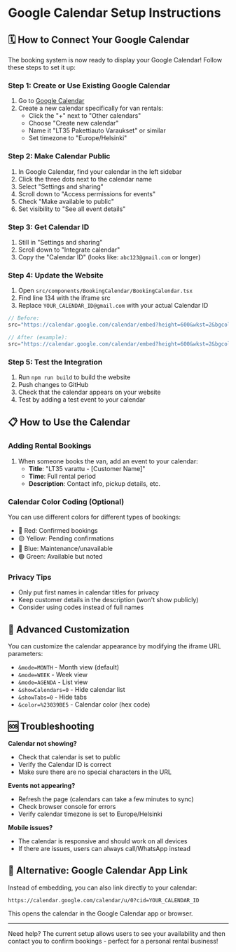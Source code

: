 # Google Calendar Setup Instructions

## 🗓️ How to Connect Your Google Calendar

The booking system is now ready to display your Google Calendar! Follow these steps to set it up:

### Step 1: Create or Use Existing Google Calendar

1. Go to [Google Calendar](https://calendar.google.com)
2. Create a new calendar specifically for van rentals:
   - Click the "+" next to "Other calendars"
   - Choose "Create new calendar"
   - Name it "LT35 Pakettiauto Varaukset" or similar
   - Set timezone to "Europe/Helsinki"

### Step 2: Make Calendar Public

1. In Google Calendar, find your calendar in the left sidebar
2. Click the three dots next to the calendar name
3. Select "Settings and sharing"
4. Scroll down to "Access permissions for events"
5. Check "Make available to public"
6. Set visibility to "See all event details"

### Step 3: Get Calendar ID

1. Still in "Settings and sharing"
2. Scroll down to "Integrate calendar"
3. Copy the "Calendar ID" (looks like: `abc123@gmail.com` or longer)

### Step 4: Update the Website

1. Open `src/components/BookingCalendar/BookingCalendar.tsx`
2. Find line 134 with the iframe src
3. Replace `YOUR_CALENDAR_ID@gmail.com` with your actual Calendar ID

```javascript
// Before:
src="https://calendar.google.com/calendar/embed?height=600&wkst=2&bgcolor=%23ffffff&ctz=Europe%2FHelsinki&src=YOUR_CALENDAR_ID%40gmail.com&color=%23039BE5..."

// After (example):
src="https://calendar.google.com/calendar/embed?height=600&wkst=2&bgcolor=%23ffffff&ctz=Europe%2FHelsinki&src=matti.vuokraus%40gmail.com&color=%23039BE5..."
```

### Step 5: Test the Integration

1. Run `npm run build` to build the website
2. Push changes to GitHub
3. Check that the calendar appears on your website
4. Test by adding a test event to your calendar

## 📋 How to Use the Calendar

### Adding Rental Bookings

1. When someone books the van, add an event to your calendar:
   - **Title**: "LT35 varattu - [Customer Name]"
   - **Time**: Full rental period
   - **Description**: Contact info, pickup details, etc.

### Calendar Color Coding (Optional)

You can use different colors for different types of bookings:
- 🔴 Red: Confirmed bookings
- 🟡 Yellow: Pending confirmations
- 🔵 Blue: Maintenance/unavailable
- 🟢 Green: Available but noted

### Privacy Tips

- Only put first names in calendar titles for privacy
- Keep customer details in the description (won't show publicly)
- Consider using codes instead of full names

## 🔧 Advanced Customization

You can customize the calendar appearance by modifying the iframe URL parameters:

- `&mode=MONTH` - Month view (default)
- `&mode=WEEK` - Week view
- `&mode=AGENDA` - List view
- `&showCalendars=0` - Hide calendar list
- `&showTabs=0` - Hide tabs
- `&color=%23039BE5` - Calendar color (hex code)

## 🆘 Troubleshooting

**Calendar not showing?**
- Check that calendar is set to public
- Verify the Calendar ID is correct
- Make sure there are no special characters in the URL

**Events not appearing?**
- Refresh the page (calendars can take a few minutes to sync)
- Check browser console for errors
- Verify calendar timezone is set to Europe/Helsinki

**Mobile issues?**
- The calendar is responsive and should work on all devices
- If there are issues, users can always call/WhatsApp instead

## 📱 Alternative: Google Calendar App Link

Instead of embedding, you can also link directly to your calendar:

```
https://calendar.google.com/calendar/u/0?cid=YOUR_CALENDAR_ID
```

This opens the calendar in the Google Calendar app or browser.

---

Need help? The current setup allows users to see your availability and then contact you to confirm bookings - perfect for a personal rental business!